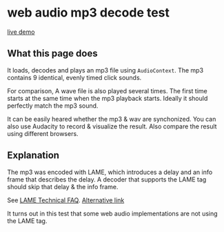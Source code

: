 # web audio mp3 decode test

[live demo](https://111116.github.io/webaudiotest/)

## What this page does

It loads, decodes and plays an mp3 file using `AudioContext`. The mp3 contains 9 identical, evenly timed click sounds.

For comparison, A wave file is also played several times. The first time starts at the same time when the mp3 playback starts. Ideally it should perfectly match the mp3 sound.

It can be easily heared whether the mp3 & wav are synchonized. You can also use Audacity to record & visualize the result. Also compare the result using different browsers.

## Explanation

The mp3 was encoded with LAME, which introduces a delay and an info frame that describes the delay. A decoder that supports the LAME tag should skip that delay & the info frame.

See [LAME Technical FAQ](https://lame.sourceforge.io/tech-FAQ.txt).
[Alternative link](https://web.archive.org/web/20180116235404/http://lame.sourceforge.net/tech-FAQ.txt)

It turns out in this test that some web audio implementations are not using the LAME tag.

